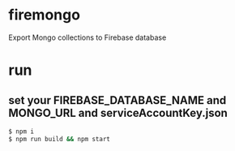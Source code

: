 # firemongo
Export Mongo collections to Firebase database

# run

## set your FIREBASE_DATABASE_NAME and MONGO_URL and serviceAccountKey.json

```bash
$ npm i
$ npm run build && npm start
```
